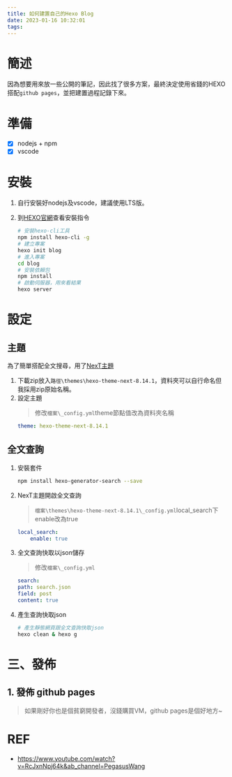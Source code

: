 ```yaml
---
title: 如何建置自己的Hexo Blog
date: 2023-01-16 10:32:01
tags:
---
```


# 簡述
因為想要用來放一些公開的筆記，因此找了很多方案，最終決定使用省錢的HEXO搭配`github pages`，並把建置過程記錄下來。
<!--more-->
# 準備
 - [x] nodejs + npm
 - [x] vscode

# 安裝
1. 自行安裝好nodejs及vscode，建議使用LTS版。
2. 到[HEXO官網](https://hexo.io/zh-tw/)查看安裝指令
    
    ```bash
    # 安裝hexo-cli工具
    npm install hexo-cli -g
    # 建立專案
    hexo init blog
    # 進入專案
    cd blog
    # 安裝依賴包
    npm install
    # 啟動伺服器，用來看結果
    hexo server
    ```
# 設定
## 主題
為了簡單搭配全文搜尋，用了[NexT主題](https://theme-next.js.org/)
1. 下載zip放入`路徑\themes\hexo-theme-next-8.14.1`，資料夾可以自行命名但我採用zip原始名稱。
2. 設定主題
   > 修改`檔案\_config.yml`theme節點值改為資料夾名稱
    ```yml
    theme: hexo-theme-next-8.14.1
    ```


## 全文查詢
1. 安裝套件
    ```bash
    npm install hexo-generator-search --save
    ```
2. NexT主題開啟全文查詢
    > `檔案\themes\hexo-theme-next-8.14.1\_config.yml`local_search下enable改為true
    ```yml
    local_search:
        enable: true
    ```
3. 全文查詢快取以json儲存
    > 修改`檔案\_config.yml`
    ```yml
    search:
    path: search.json
    field: post
    content: true
    ```
4. 產生查詢快取json
    ```bash
    # 產生靜態網頁跟全文查詢快取json
    hexo clean & hexo g
    ```

# 三、發佈
## 1. 發佈 github pages
> 如果剛好你也是個貧窮開發者，沒錢購買VM，github pages是個好地方~


# REF
* https://www.youtube.com/watch?v=RcJxnNpj64k&ab_channel=PegasusWang